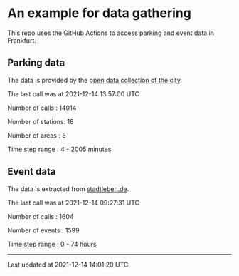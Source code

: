 # An example for data gathering

This repo uses the GitHub Actions to access parking and event data in Frankfurt.

## Parking data
The data is provided by the [open data collection of the city](https://www.offenedaten.frankfurt.de/).

The last call was at 2021-12-14 13:57:00 UTC

Number of calls   : 14014

Number of stations:    18

Number of areas   :     5

Time step range   :     4 -  2005 minutes


## Event data
The data is extracted from [stadtleben.de](https://stadtleben.de/frankfurt/).

The last call was at 2021-12-14 09:27:31 UTC

Number of calls   : 1604

Number of events  : 1599

Time step range   :    0 -   74 hours


----

Last updated at 2021-12-14 14:01:20 UTC
